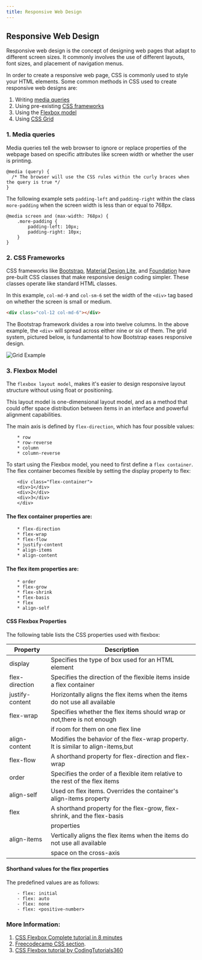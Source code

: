 ```yaml
---
title: Responsive Web Design
---
```

## Responsive Web Design

Responsive web design is the concept of designing web pages that adapt to different screen sizes. It commonly involves the use of different layouts, font sizes, and placement of navigation menus.

In order to create a responsive web page, CSS is commonly used to style your HTML elements. Some common methods in CSS used to create responsive web designs are:

1. Writing [media queries](https://guide.freecodecamp.org/css/media-queries)
2. Using pre-existing [CSS frameworks](https://guide.freecodecamp.org/css/css-frameworks)
3. Using the [Flexbox model](https://guide.freecodecamp.org/css/layout/flexbox)
4. Using [CSS Grid](https://guide.freecodecamp.org/css/layout/grid-layout)

### 1. Media queries

Media queries tell the web browser to ignore or replace properties of the webpage based on specific attributes like screen width or whether the user is printing.

```
@media (query) {
  /* The browser will use the CSS rules within the curly braces when the query is true */
}
```

The following example sets `padding-left` and `padding-right` within the class `more-padding` when the screen width is less than or equal to 768px.

```
@media screen and (max-width: 768px) {
    .more-padding {
        padding-left: 10px;
        padding-right: 10px; 
    } 
}
```

### 2. CSS Frameworks

CSS frameworks like [Bootstrap](https://www.getbootstrap.com/), [Material Design Lite](https://getmdl.io/), and [Foundation](https://foundation.zurb.com/) have pre-built CSS classes that make responsive design coding simpler. These classes operate like standard HTML classes.

In this example, `col-md-9` and `col-sm-6` set the width of the `<div>` tag based on whether the screen is small or medium.

```html
<div class="col-12 col-md-6"></div>
```

The Bootstrap framework divides a row into twelve columns. In the above example, the `<div>` will spread across either nine or six of them. The grid system, pictured below, is fundamental to how Bootstrap eases responsive design.

![Grid Example](https://www.javatpoint.com/bootstrappages/images/bootstrapgrid.jpg "Basic Grid Example")

### 3. Flexbox Model

The `flexbox layout model`, makes it's easier to design responsive layout structure without using float or positioning.

This layout model is one-dimensional layout model, and as a method that could offer space distribution between items in an interface and powerful alignment capabilities.

The main axis is defined by `flex-direction`, which has four possible values:

        * row
        * row-reverse
        * column
        * column-reverse

To start using the Flexbox model, you need to first define a `flex container`.
The flex container becomes flexible by setting the display property to flex:

```
    <div class="flex-container">
    <div>1</div>
    <div>2</div>
    <div>3</div>  
    </div>

```
#### The flex container properties are:

        * flex-direction
        * flex-wrap
        * flex-flow
        * justify-content
        * align-items
        * align-content

#### The flex item properties are:

        * order
        * flex-grow
        * flex-shrink
        * flex-basis
        * flex
        * align-self

#### CSS Flexbox Properties

The following table lists the CSS properties used with flexbox:

| Property        | Description                                                                      |
| -------------   | -------------------------------------------------------------------------------- |
| display         | Specifies the type of box used for an HTML element                               |
| flex-direction  | Specifies the direction of the flexible items inside a flex container            |   
| justify-content | Horizontally aligns the flex items when the items do not use all available       |      |                 | space on the main-axis                                                           |
| flex-wrap       | Specifies whether the flex items should wrap or not,there is not enough          | 
|                 | if  room for them on one flex line                                               |   
| align-content   | Modifies the behavior of the flex-wrap property. It is similar to align-items,but|      |                 | instead of aligning flex items, it aligns flex lines                             |
| flex-flow       | A shorthand property for flex-direction and flex-wrap                            |
| order           | Specifies the order of a flexible item relative to the rest of the flex items    |      |                 | inside the same container                                                        |
| align-self      | Used on flex items. Overrides the container's align-items property               |
| flex            | A shorthand property for the flex-grow, flex-shrink, and the flex-basis          |
|                 | properties                                                                       |
| align-items     | Vertically aligns the flex items when the items do not use all available         |    
|                 | space on the cross-axis                                                          |

#### Shorthand values for the flex properties
The predefined values are as follows:

        - flex: initial
        - flex: auto
        - flex: none
        - flex: <positive-number>

### More Information:
<!-- Please add any articles you think might be helpful to read before writing the article -->
1. <a href='https://medium.freecodecamp.org/css-flexbox-interactive-tutorial-in-8-minutes-including-cheat-sheet-6214e00de3d2' target='_blank' rel='nofollow'>CSS Flexbox Complete tutorial in 8 minutes</a>
2. [Freecodecamp CSS section](https://guide.freecodecamp.org/css).
3. <a href="https://www.youtube.com/watch?v=zBjUEDzK-ow"/>CSS Flexbox tutorial by CodingTutorials360</a>
